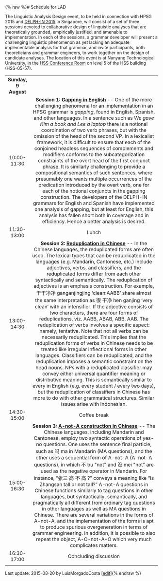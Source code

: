 {% raw %}# Schedule for LAD

The Linguistic Analysis Design event, to be held in connection with HPSG
2015 and [DELPH-IN 2015](https://blog.inductorsoftware.com/docsproto/summits/SingaporeTop) in Singapore, will consist of a
set of three sessions devoted to collaborative design of linguistic
analyses that are theoretically grounded, empirically justified, and
amenable to implementation. In each of the sessions, a grammar developer
will present a challenging linguistic phenomenon as yet lacking an
adequate implementable analysis for that grammar, and invite
participants, both theoreticians and grammar engineers, to work together
on the design of candidate analyses. The location of this event is at
Nanyang Technological University, in the [HSS Conference
Room](http://maps.ntu.edu.sg/maps#q:HSS%20conference%20room) on level 5
of the HSS building (HSS-05-57).

|                      |                                                                                                                                                                                                                                                                                                                                                                                                                                                                                                                                                                                                                                                                                                                                                                                                                                                                                                                                                                                                                                                                                                                                                                                                                                                                                                                                                                                                                              |
|:--------------------:|:----------------------------------------------------------------------------------------------------------------------------------------------------------------------------------------------------------------------------------------------------------------------------------------------------------------------------------------------------------------------------------------------------------------------------------------------------------------------------------------------------------------------------------------------------------------------------------------------------------------------------------------------------------------------------------------------------------------------------------------------------------------------------------------------------------------------------------------------------------------------------------------------------------------------------------------------------------------------------------------------------------------------------------------------------------------------------------------------------------------------------------------------------------------------------------------------------------------------------------------------------------------------------------------------------------------------------------------------------------------------------------------------------------------------------:|
| **Sunday, 9 August** |                                                                                                                                                                                                                                                                                                                                                                                                                                                                                                                                                                                                                                                                                                                                                                                                                                                                                                                                                                                                                                                                                                                                                                                                                                                                                                                                                                                                                              |
|     10:00-11:30      |                                                                                                                                                        **Session 1: [Gapping in English](https://blog.inductorsoftware.com/docsproto/missing/LADEnglishGapping)** -- One of the more challenging phenomena for an implementation in an HPSG grammar is *gapping*, found in English, Spanish, and other languages. In a sentence such as *We gave Kim a book and Lee a laptop* there is a notional coordination of two verb phrases, but with the omission of the head of the second VP. In a lexicalist framework, it is difficult to ensure that each of the conjoined headless sequences of complements and modifiers conforms to the subcategorization constraints of the overt head of the first conjunct phrase. It is similarly challenging to provide a compositional semantics of such sentences, where presumably one wants multiple occurrences of the predication introduced by the overt verb, one for each of the notional conjuncts in the gapping construction. The developers of the DELPH-IN grammars for English and Spanish have implemented one analysis of gapping, but at least for English, this analysis has fallen short both in coverage and in efficiency. Hence a better analysis is desired.                                                                                                                                                        |
|     11:30-13:00      |                                                                                                                                                                                                                                                                                                                                                                                                                                                                                                                                                                                                                                                                                                            Lunch                                                                                                                                                                                                                                                                                                                                                                                                                                                                                                                                                                                                                                                                                                             |
|     13:00-14:30      | **Session 2: [Reduplication in Chinese](https://blog.inductorsoftware.com/docsproto/missing/LADChineseReduplication)** -- In the Chinese languages, the reduplicated forms are often used. The lexical types that can be reduplicated in the languages (e.g. Mandarin, Cantonese, etc.) include adjectives, verbs, and classifiers, and the reduplicated forms differ from each other syntactically and semantically. The reduplication of adjectives is an emphasis construction. For example, 干干净净 ganganjingjing ‘clean:AABB’ share almost the same interpretation as 很 干净 hen ganjing ‘very clean’ with an intensifier. If the adjective consists of two characters, there are four forms of reduplications, viz. AABB, ABAB, ABB, AAB. The reduplication of verbs involves a specific aspect: namely, tentative. Note that not all verbs can be necessarily reduplicated. This implies that the reduplication forms of verbs in Chinese needs to be treated like irregular inflectional forms in other languages. Classifiers can be reduplicated, and the reduplication imposes a semantic constraint on the head nouns. NPs with a reduplicated classifier may convey either universal quantifier meaning or distributive meaning. This is semantically similar to every in English (e.g. every student / every two days), but the reduplication of classifiers in Chinese has more to do with other grammatical structures. Similar issues arise with Indonesian. |
|     14:30-15:00      |                                                                                                                                                                                                                                                                                                                                                                                                                                                                                                                                                                                                                                                                                                         Coffee break                                                                                                                                                                                                                                                                                                                                                                                                                                                                                                                                                                                                                                                                                                         |
|     15:00-16:30      |                                                                                                                                                                                           **Session 3: [A-not-A construction in Chinese](https://blog.inductorsoftware.com/docsproto/summits/LADChineseAnotA)** -- The Chinese languages, including Mandarin and Cantonese, employ two syntactic operations of yes-no questions. One uses the sentence final particle, such as 吗 ma in Mandarin (MA questions), and the other uses a sequential form of A-not-A (A-not-A questions), in which 不 bu "not" and 没 mei "not" are used as the negative operator in Mandarin. For instance, “张三 高 不 高 ?” conveys a meaning like “Is Zhangsan tall or not tall?” A-not-A questions in Chinese functions similarly to tag questions in other languages, but syntactically, semantically, and pragmatically all different from ordinary tag questions in other languages as well as MA questions in Chinese. There are several variations in the forms of A-not-A, and the implementation of the forms is apt to produce spurious overgeneration in terms of grammar engineering. In addition, it is possible to also repeat the object, A-O-not-A-O which very much complicates matters.                                                                                                                                                                                           |
|     16:30-17:00      |                                                                                                                                                                                                                                                                                                                                                                                                                                                                                                                                                                                                                                                                                                    Concluding discussion                                                                                                                                                                                                                                                                                                                                                                                                                                                                                                                                                                                                                                                                                                     |
|                      |                                                                                                                                                                                                                                                                                                                                                                                                                                                                                                                                                                                                                                                                                                                                                                                                                                                                                                                                                                                                                                                                                                                                                                                                                                                                                                                                                                                                                              |

Last update: 2015-08-20 by LuisMorgadoCosta [[edit](https://github.com/delph-in/docs/wiki/LinguisticAnalysisDesignSingapore/_edit)]{% endraw %}